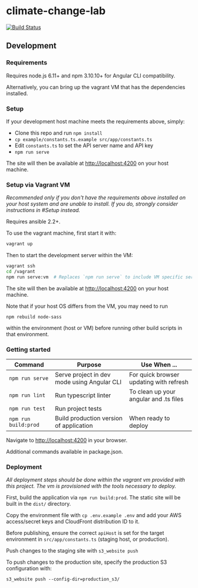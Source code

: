 # climate-change-lab

[![Build Status](http://urbanappsci.internal.azavea.com/buildStatus/icon?job=climate-change-lab)](http://urbanappsci.internal.azavea.com/job/climate-change-lab/)

## Development

### Requirements

Requires node.js 6.11+ and npm 3.10.10+ for Angular CLI compatibility.

Alternatively, you can bring up the vagrant VM that has the dependencies installed.

### Setup

If your development host machine meets the requirements above, simply:

  - Clone this repo and run `npm install`
  - `cp example/constants.ts.example src/app/constants.ts`
  - Edit `constants.ts` to set the API server name and API key
  - `npm run serve`

The site will then be available at [http://localhost:4200](http://localhost:4200) on your host machine.

### Setup via Vagrant VM

_Recommended only if you don't have the requirements above installed on your host system and are unable to install. If you do, strongly consider instructions in #Setup instead._

Requires ansible 2.2+.

To use the vagrant machine, first start it with:
```bash
vagrant up
```

Then to start the development server within the VM:

```bash
vagrant ssh
cd /vagrant
npm run serve:vm  # Replaces `npm run serve` to include VM specific serve options
```

The site will then be available at [http://localhost:4200](http://localhost:4200) on your host machine.

Note that if your host OS differs from the VM, you may need to run

```
npm rebuild node-sass
```

within the environment (host or VM) before running other build scripts in that environment.

### Getting started

| Command | Purpose | Use When ... |
|------|---------|--------------|
| `npm run serve` | Serve project in dev mode using Angular CLI | For quick browser updating with refresh |
| `npm run lint` | Run typescript linter | To clean up your angular and .ts files |
| `npm run test` | Run project tests | |
| `npm run build:prod` | Build production version of application | When ready to deploy |

Navigate to [http://localhost:4200](http://localhost:4200) in your browser.

Additional commands available in package.json.

### Deployment

_All deployment steps should be done within the vagrant vm provided with this project. The vm is provisioned with the tools necessary to deploy._

First, build the application via `npm run build:prod`. The static site will be built in the `dist/` directory.

Copy the environment file with `cp .env.example .env` and add your AWS access/secret keys and CloudFront distribution ID to it.

Before publishing, ensure the correct `apiHost` is set for the target environment in `src/app/constants.ts` (staging host, or production).

Push changes to the staging site with `s3_website push`

To push changes to the production site, specify the production S3 configuration with:
```
s3_website push --config-dir=production_s3/
```
